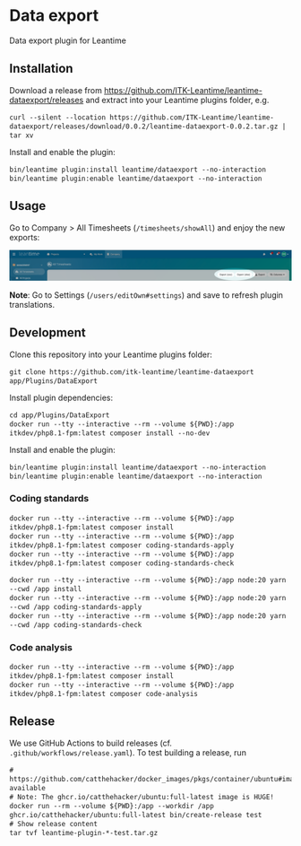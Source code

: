 # Data export

Data export plugin for Leantime

## Installation

Download a release from
<https://github.com/ITK-Leantime/leantime-dataexport/releases> and extract into
your Leantime plugins folder, e.g.

``` shell
curl --silent --location https://github.com/ITK-Leantime/leantime-dataexport/releases/download/0.0.2/leantime-dataexport-0.0.2.tar.gz | tar xv
```

Install and enable the plugin:

``` shell
bin/leantime plugin:install leantime/dataexport --no-interaction
bin/leantime plugin:enable leantime/dataexport --no-interaction
```

## Usage

Go to Company > All Timesheets (`/timesheets/showAll`) and enjoy the new
exports:

![Export buttons](docs/images/export-buttons.png)

**Note**: Go to Settings (`/users/editOwn#settings`) and save to refresh
plugin translations.

## Development

Clone this repository into your Leantime plugins folder:

``` shell
git clone https://github.com/itk-leantime/leantime-dataexport app/Plugins/DataExport
```

Install plugin dependencies:

``` shell
cd app/Plugins/DataExport
docker run --tty --interactive --rm --volume ${PWD}:/app itkdev/php8.1-fpm:latest composer install --no-dev
```

Install and enable the plugin:

``` shell
bin/leantime plugin:install leantime/dataexport --no-interaction
bin/leantime plugin:enable leantime/dataexport --no-interaction
```

### Coding standards

``` shell
docker run --tty --interactive --rm --volume ${PWD}:/app itkdev/php8.1-fpm:latest composer install
docker run --tty --interactive --rm --volume ${PWD}:/app itkdev/php8.1-fpm:latest composer coding-standards-apply
docker run --tty --interactive --rm --volume ${PWD}:/app itkdev/php8.1-fpm:latest composer coding-standards-check
```

```shell
docker run --tty --interactive --rm --volume ${PWD}:/app node:20 yarn --cwd /app install
docker run --tty --interactive --rm --volume ${PWD}:/app node:20 yarn --cwd /app coding-standards-apply
docker run --tty --interactive --rm --volume ${PWD}:/app node:20 yarn --cwd /app coding-standards-check
```

### Code analysis

```shell
docker run --tty --interactive --rm --volume ${PWD}:/app itkdev/php8.1-fpm:latest composer install
docker run --tty --interactive --rm --volume ${PWD}:/app itkdev/php8.1-fpm:latest composer code-analysis
```

## Release

We use GitHub Actions to build releases (cf. `.github/workflows/release.yaml`).
To test building a release, run

```shell
# https://github.com/catthehacker/docker_images/pkgs/container/ubuntu#images-available
# Note: The ghcr.io/catthehacker/ubuntu:full-latest image is HUGE!
docker run --rm --volume ${PWD}:/app --workdir /app ghcr.io/catthehacker/ubuntu:full-latest bin/create-release test
# Show release content
tar tvf leantime-plugin-*-test.tar.gz
```
